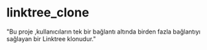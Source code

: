 # linktree_clone
"Bu proje ,kullanıcıların tek bir bağlantı altında  birden fazla bağlantıyı sağlayan bir Linktree klonudur."
